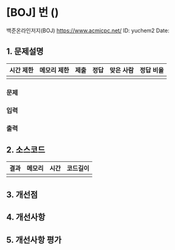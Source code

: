 # [BOJ] 번 ()
백준온라인저지(BOJ) https://www.acmicpc.net/
ID: yuchem2
Date: 
## 1. 문제설명
| 시간 제한 | 메모리 제한 | 제출  | 정답 | 맞은 사람 | 정답 비율 |
| :---: | :---: | :---: | :---: | :---: | :---: |
|       |       |  | |  |  |

### 문제


### 입력

### 출력


## 2. 소스코드

| 결과 | 메모리 | 시간 | 코드길이 |
|:---:|:-----: | :---: | :----: |
| | | | |


## 3. 개선점

## 4. 개선사항

## 5. 개선사항 평가
